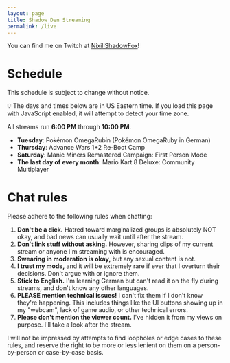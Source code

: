 ```yaml
---
layout: page
title: Shadow Den Streaming
permalink: /live
---
```


You can find me on Twitch at [NixillShadowFox](https://l.nixill.net/ttv)!

# Schedule
This schedule is subject to change without notice.

<span id="time-notice">💡 The days and times below are in US Eastern time. If you load this page with JavaScript enabled, it will attempt to detect your time zone.</span>

All streams run **<span id="startTime">6:00 PM</span>** through **<span id="endTime">10:00 PM</span>**.

* **<span id="tuesday">Tuesday</span>**: Pokémon OmegaRubin (Pokémon OmegaRuby in German)
* **<span id="thursday">Thursday</span>**: Advance Wars 1+2 Re-Boot Camp
* **<span id="saturday">Saturday</span>**: Manic Miners Remastered Campaign: First Person Mode
* **The <span id="last">last</span> day of every month**: Mario Kart 8 Deluxe: Community Multiplayer

<span id="change-notice"></span>

<script src="/scripts/luxon.js"></script>
<script>
  var DateTime = luxon.DateTime;
  // Set the timezone to my own
  var now = DateTime.now().setZone("America/Detroit");
  // Save the following for testing
  // var now = DateTime.fromObject({
  //   year: 2023, month: 10, day: 15, hour: 0, minute: 0, second: 0
  // }, { zone: "America/Detroit" });
  // Set all the times and days correctly
  var streamStart = now.set({ hour: 18, minute: 0, second: 0 });
  var streamEnd = now.set({ hour: 22, minute: 0, second: 0 });
  var tuesday = streamStart.set({ weekday: 2 });
  var thursday = streamStart.set({ weekday: 4 });
  var saturday = streamStart.set({ weekday: 6 });
  // Set all timezones to the reader's
  var localZone = "local";
  var localStreamStart = streamStart.setZone(localZone);
  streamEnd = streamEnd.setZone(localZone);
  tuesday = tuesday.setZone(localZone);
  thursday = thursday.setZone(localZone);
  saturday = saturday.setZone(localZone);
  // And now set the spans above
  document.getElementById("startTime").innerText = localStreamStart.toLocaleString(DateTime.TIME_SIMPLE);
  document.getElementById("endTime").innerText = streamEnd.toLocaleString(DateTime.TIME_SIMPLE);
  document.getElementById("tuesday").innerText = tuesday.weekdayLong;
  document.getElementById("thursday").innerText = thursday.weekdayLong;
  document.getElementById("saturday").innerText = saturday.weekdayLong;
  document.getElementById("last").innerText = (tuesday.weekday == 2)?"last":"first";
  document.getElementById("time-notice").innerText = "✅ The days and times below are in your local time.";
  // Look ahead for time changes
  var lastHour = localStreamStart.hour;
  var changes = [];
  for (var i = 1; i <= 21; i++) {
    var localDay = streamStart.plus({ days: i }).setZone(localZone);
    var hour = localDay.hour;
    if (hour != lastHour) {
      changes.push(localDay);
    }
    lastHour = hour;
  }
  // Output time changes
  if (changes.length == 1) {
    document.getElementById("change-notice").innerText =
      "⚠ Stream time will be changing to " + changes[0].toLocaleString(DateTime.TIME_SIMPLE) +
      " on " + changes[0].toLocaleString({day: "numeric", month: "long"}) + ".";
  } else if (changes.length == 2) {
    document.getElementById("change-notice").innerText =
      "⚠ Stream time will be changing to " + changes[0].toLocaleString(DateTime.TIME_SIMPLE) +
      " on " + changes[0].toLocaleString({day: "numeric", month: "long"}) +
      ", and then to " + changes[1].toLocaleString(DateTime.TIME_SIMPLE) +
      " on " + changes[1].toLocaleString({day: "numeric", month: "long"}) + ".";
  }
</script>

# Chat rules
Please adhere to the following rules when chatting:

1. **Don't be a dick.** Hatred toward marginalized groups is absolutely NOT okay, and bad news can usually wait until after the stream.
2. **Don't link stuff without asking.** However, sharing clips of my current stream or anyone I'm streaming with is encouraged.
3. **Swearing in moderation is okay,** but any sexual content is not.
4. **I trust my mods,** and it will be extremely rare if ever that I overturn their decisions. Don't argue with or ignore them.
5. **Stick to English.** I'm learning German but can't read it on the fly during streams, and don't know any other languages.
6. **PLEASE mention technical issues!** I can't fix them if I don't know they're happening. This includes things like the UI buttons showing up in my "webcam", lack of game audio, or other technical errors.
7. **Please don't mention the viewer count.** I've hidden it from my views on purpose. I'll take a look after the stream.

I will not be impressed by attempts to find loopholes or edge cases to these rules, and reserve the right to be more or less lenient on them on a person-by-person or case-by-case basis.